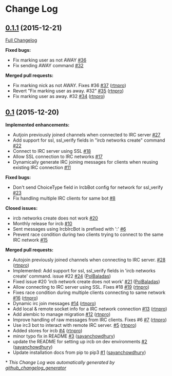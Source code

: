 # Change Log

## [0.1.1](https://github.com/waartaa/ircb/tree/0.1.1) (2015-12-21)
[Full Changelog](https://github.com/waartaa/ircb/compare/0.1...0.1.1)

**Fixed bugs:**

- Fix marking user as not AWAY [\#36](https://github.com/waartaa/ircb/issues/36)
- Fix sending AWAY command [\#32](https://github.com/waartaa/ircb/issues/32)

**Merged pull requests:**

- Fix marking nick as not AWAY. Fixes \#36 [\#37](https://github.com/waartaa/ircb/pull/37) ([rtnpro](https://github.com/rtnpro))
- Revert "Fix marking user as away. \#32" [\#35](https://github.com/waartaa/ircb/pull/35) ([rtnpro](https://github.com/rtnpro))
- Fix marking user as away. \#32 [\#34](https://github.com/waartaa/ircb/pull/34) ([rtnpro](https://github.com/rtnpro))

## [0.1](https://github.com/waartaa/ircb/tree/0.1) (2015-12-20)
**Implemented enhancements:**

- Autjoin previously joined channels when connected to IRC server [\#27](https://github.com/waartaa/ircb/issues/27)
- Add support for ssl, ssl\_verify fields in "ircb networks create" command [\#22](https://github.com/waartaa/ircb/issues/22)
- Connect to IRC server using SSL [\#18](https://github.com/waartaa/ircb/issues/18)
- Allow SSL connection to IRC networks [\#17](https://github.com/waartaa/ircb/issues/17)
- Dynamically generate IRC joining messages for clients when reusing existing IRC connection [\#11](https://github.com/waartaa/ircb/issues/11)

**Fixed bugs:**

- Don't send ChoiceType field in IrcbBot config for network for ssl\_verify [\#23](https://github.com/waartaa/ircb/issues/23)
- Fix handling multiple IRC clients for same bot [\#8](https://github.com/waartaa/ircb/issues/8)

**Closed issues:**

- ircb networks create does not work [\#20](https://github.com/waartaa/ircb/issues/20)
- Monthly release for ircb [\#10](https://github.com/waartaa/ircb/issues/10)
- Sent messages using IrcbIrcBot is prefixed with ':' [\#6](https://github.com/waartaa/ircb/issues/6)
- Prevent race condition during two clients trying to connect to the same IRC network [\#15](https://github.com/waartaa/ircb/issues/15)

**Merged pull requests:**

- Autojoin previously joined channels when connecting to IRC server. [\#28](https://github.com/waartaa/ircb/pull/28) ([rtnpro](https://github.com/rtnpro))
- Implemented: Add support for ssl, ssl\_verify fields in 'ircb networks create' command. issue \#22 [\#24](https://github.com/waartaa/ircb/pull/24) ([PolBaladas](https://github.com/PolBaladas))
- Fixed issue \#20 'ircb network create does not work' [\#21](https://github.com/waartaa/ircb/pull/21) ([PolBaladas](https://github.com/PolBaladas))
- Allow connecting to IRC server using SSL. Fixes \#18 [\#19](https://github.com/waartaa/ircb/pull/19) ([rtnpro](https://github.com/rtnpro))
- Fixes race condition during multiple clients connecting to same network [\#16](https://github.com/waartaa/ircb/pull/16) ([rtnpro](https://github.com/rtnpro))
- Dynamic irc join messages [\#14](https://github.com/waartaa/ircb/pull/14) ([rtnpro](https://github.com/rtnpro))
- Add local & remote socket info for a IRC network connection [\#13](https://github.com/waartaa/ircb/pull/13) ([rtnpro](https://github.com/rtnpro))
- Add alembic to manage migration [\#12](https://github.com/waartaa/ircb/pull/12) ([rtnpro](https://github.com/rtnpro))
- Improve handling of raw messages from IRC clients. Fixes \#6 [\#7](https://github.com/waartaa/ircb/pull/7) ([rtnpro](https://github.com/rtnpro))
- Use irc3 bot to interact with remote IRC server. [\#5](https://github.com/waartaa/ircb/pull/5) ([rtnpro](https://github.com/rtnpro))
- Added stores for ircb [\#4](https://github.com/waartaa/ircb/pull/4) ([rtnpro](https://github.com/rtnpro))
- minor typo fix in README [\#3](https://github.com/waartaa/ircb/pull/3) ([sayanchowdhury](https://github.com/sayanchowdhury))
- update the README for setting up ircb on dev environments [\#2](https://github.com/waartaa/ircb/pull/2) ([sayanchowdhury](https://github.com/sayanchowdhury))
- Update installation docs from pip to pip3 [\#1](https://github.com/waartaa/ircb/pull/1) ([sayanchowdhury](https://github.com/sayanchowdhury))



\* *This Change Log was automatically generated by [github_changelog_generator](https://github.com/skywinder/Github-Changelog-Generator)*
